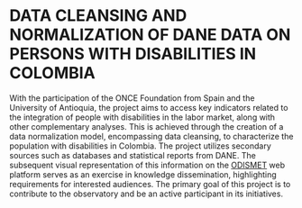 # DATA CLEANSING AND NORMALIZATION OF DANE DATA ON PERSONS WITH DISABILITIES IN COLOMBIA

With the participation of the ONCE Foundation from Spain and the University of Antioquia, the project aims to access key indicators related to the integration of people with disabilities in the labor market, along with other complementary analyses. This is achieved through the creation of a data normalization model, encompassing data cleansing, to characterize the population with disabilities in Colombia. The project utilizes secondary sources such as databases and statistical reports from DANE. The subsequent visual representation of this information on the [ODISMET](https://www.odismet.es/banco-de-datos/colombia) web platform serves as an exercise in knowledge dissemination, highlighting requirements for interested audiences. The primary goal of this project is to contribute to the observatory and be an active participant in its initiatives.
